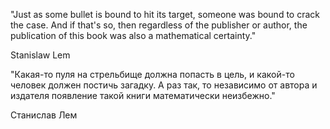 "Just as some bullet is bound to hit its target, someone was bound to crack the case. And if that's so, then regardless of the publisher or author, the publication of this book was also a mathematical certainty."

Stanislaw Lem


"Какая-то пуля на стрельбище должна попасть в цель, и какой-то человек должен постичь загадку. А раз так, то независимо от автора и издателя появление такой книги математически неизбежно."

Станислав Лем
